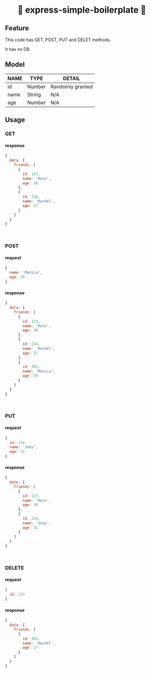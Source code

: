<div align="center">
  <h1>👻 express-simple-boilerplate 👻</h1>
</div>

## Feature
This code has GET, POST, PUT and DELET methods.

It has no DB.

## Model

|  NAME  |  TYPE  |  DETAIL  |  
| ---- | ---- |  ---- |
|  id  |  Number  |  Randomly granted |
|  name  |  String  |  N/A |
|  age  |  Number  | N/A |




## Usage

### GET

#### response

```js
{
  data: {
    friends: [
      {
        id: 123,
        name: 'Ross',
        age: 30
      },
      {
        id: 234,
        name: 'Rachel',
        age: 27
      }
    ]
  }
}
```

<br>

### POST

#### request

```js
{
  name: 'Monica',
  age: 29
}
```

#### response

```js
{
  data: {
    friends: [
      {
        id: 123,
        name: 'Ross',
        age: 30
      },
      {
        id: 234,
        name: 'Rachel',
        age: 27
      },
      {
        id: 345,
        name: 'Monica',
        age: 29
      }
    ]
  }
}
```

<br>

### PUT

#### request

```js
{
  id: 234
  name: 'Joey',
  age: 31
}
```

#### response

```js
{
  data: {
    friends: [
      {
        id: 123,
        name: 'Ross',
        age: 30
      },
      {
        id: 234,
        name: 'Joey',
        age: 31
      }
    ]
  }
}
```

<br>

### DELETE

#### request

```js
{
  id: 123
}
```
#### response

```js
{
  data: {
    friends: [
      {
        id: 345,
        name: 'Rachel',
        age: 27
      }
    ]
  }
}
```